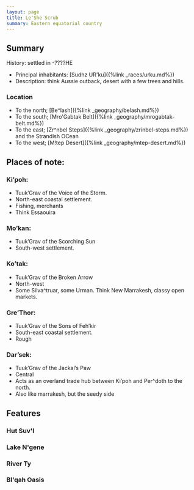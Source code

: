 ```yaml
---
layout: page
title: Le'She Scrub
summary: Eastern equatorial country
---
```


## Summary
History: settled in -????HE
- Principal inhabitants: [Sudhz UR'ku]({%link _races/urku.md%})
- Description: think Aussie outback, desert with a few trees and hills. 

### Location

- To the north; [Be^lash]({%link _geography/belash.md%})
- To the south; [Mro'Gabtak Belt]({%link _geography/mrogabtak-belt.md%})
- To the east; [Zr^nbel Steps]({%link _geography/zrinbel-steps.md%}) and the Strandish OCean
- To the west; [M!tep Desert]({%link _geography/mtep-desert.md%})
## Places of note:

### Ki’poh: 
- Tuuk’Grav of the Voice of the Storm.
- North-east coastal settlement.
- Fishing, merchants
- Think Essaouira

### Mo’kan:
- Tuuk’Grav of the Scorching Sun
- South-west settlement.

### Ko’tak:
- Tuuk’Grav of the Broken Arrow
- North-west
- Some Silva^truar, some Urman. Think New Marrakesh, classy open markets.

### Gre’Thor:
- Tuuk’Grav of the Sons of Feh’kir
- South-east coastal settlement.
- Rough

### Dar’sek:
- Tuuk’Grav of the Jackal’s Paw
- Central
- Acts as an overland trade hub between Ki’poh and Per^doth to the north.
- Also like marrakesh, but the seedy side

## Features

### Hut Suv'l

### Lake N'gene

### River Ty

### Bl'qah Oasis